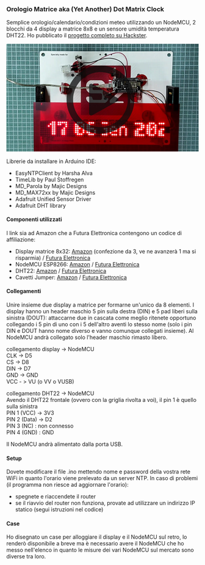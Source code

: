 ### Orologio Matrice aka (Yet Another) Dot Matrix Clock
 
Semplice orologio/calendario/condizioni meteo utilizzando un NodeMCU, 2 blocchi da 4 display a matrice 8x8 e un sensore umidità temperatura DHT22. Ho pubblicato il [progetto completo su Hackster](https://www.hackster.io/CyB3rn0id/yet-another-dot-matrix-clock-ee98f3).

[![Video Orologio matrice](orologio_matrice.jpg)](https://www.youtube.com/watch?v=LpFm4PYXK0A)

Librerie da installare in Arduino IDE:

- EasyNTPClient by Harsha Alva
- TimeLib by Paul Stoffregen
- MD_Parola by Majic Designs
- MD_MAX72xx by Majic Designs
- Adafruit Unified Sensor Driver
- Adafruit DHT library

#### Componenti utilizzati
I link sia ad Amazon che a Futura Elettronica contengono un codice di affiliazione:

- Display matrice 8x32: [Amazon](https://amzn.to/3nwu8EC) (confezione da 3, ve ne avanzerà 1 ma si risparmia) / [Futura Elettronica](https://www.futurashop.it/componenti-sensori-breakoutboard-cavi-contenitori/optoelettronica/display/display-a-matrice/8300-YB302?tracking=5f004a6ba8be7)
- NodeMCU ESP8266: [Amazon](https://amzn.to/3GF7Ecf) / [Futura Elettronica](https://www.futurashop.it/componenti-sensori-breakoutboard-cavi-contenitori/optoelettronica/display/display-a-matrice/8300-YB302?tracking=5f004a6ba8be7)
- DHT22: [Amazon](https://amzn.to/3FtreqF) / [Futura Elettronica](https://www.futurashop.it/modulo-sensore-di-temperatura-umidita-dht22-8300-MODDHT22?tracking=5f004a6ba8be7)
- Cavetti Jumper: [Amazon](https://amzn.to/3rmOeSX) / [Futura Elettronica](https://www.futurashop.it/confezione-50-jumper-femmina-femmina-vari-colori-7300-jumper50?tracking=5f004a6ba8be7)

#### Collegamenti
Unire insieme due display a matrice per formarne un'unico da 8 elementi. I display hanno un header maschio 5 pin sulla destra (DIN) e 5 pad liberi sulla sinistra (DOUT): attaccarne due in cascata come meglio ritenete opportuno collegando i 5 pin di uno con i 5 dell'altro aventi lo stesso nome (solo i pin DIN e DOUT hanno nome diverso e vanno comunque collegati insieme).
Al NodeMCU andrà collegato solo l'header maschio rimasto libero.

collegamento display -> NodeMCU  
CLK -> D5  
CS -> D8  
DIN -> D7  
GND -> GND  
VCC - > VU (o VV o VUSB)  

collegamento DHT22 -> NodeMCU  
Avendo il DHT22 frontale (ovvero con la griglia rivolta a voi), il pin 1 è quello sulla sinistra  
PIN 1 (VCC) -> 3V3  
PIN 2 (Data) -> D2  
PIN 3 (NC) : non connesso  
PIN 4 (GND) : GND  
  
Il NodeMCU andrà alimentato dalla porta USB.  

#### Setup
Dovete modificare il file .ino mettendo nome e password della vostra rete WiFi in quanto l'orario viene prelevato da un server NTP. In caso di problemi (il programma non riesce ad aggiornare l'orario):
- spegnete e riaccendete il router
- se il riavvio del router non funziona, provate ad utilizzare un indirizzo IP statico (segui istruzioni nel codice)

#### Case
Ho disegnato un case per alloggiare il display e il NodeMCU sul retro, lo renderò disponibile a breve ma è necessario avere il NodeMCU che ho messo nell'elenco in quanto le misure dei vari NodeMCU sul mercato sono diverse tra loro.
